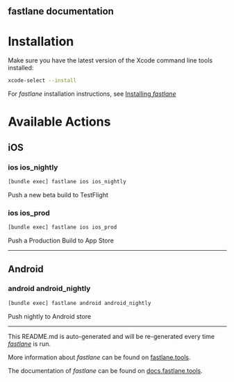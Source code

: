 fastlane documentation
----

# Installation

Make sure you have the latest version of the Xcode command line tools installed:

```sh
xcode-select --install
```

For _fastlane_ installation instructions, see [Installing _fastlane_](https://docs.fastlane.tools/#installing-fastlane)

# Available Actions

## iOS

### ios ios_nightly

```sh
[bundle exec] fastlane ios ios_nightly
```

Push a new beta build to TestFlight

### ios ios_prod

```sh
[bundle exec] fastlane ios ios_prod
```

Push a Production Build to App Store

----


## Android

### android android_nightly

```sh
[bundle exec] fastlane android android_nightly
```

Push nightly to Android store

----

This README.md is auto-generated and will be re-generated every time [_fastlane_](https://fastlane.tools) is run.

More information about _fastlane_ can be found on [fastlane.tools](https://fastlane.tools).

The documentation of _fastlane_ can be found on [docs.fastlane.tools](https://docs.fastlane.tools).
